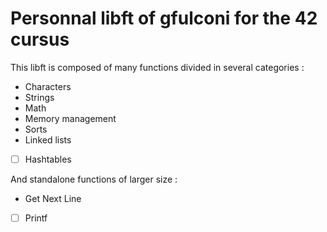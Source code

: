 # **Personnal libft of gfulconi for the 42 cursus**

This libft is composed of many functions divided in several categories :
- Characters
- Strings
- Math
- Memory management
- Sorts
- Linked lists
- [ ] Hashtables

And standalone functions of larger size :
- Get Next Line
- [ ] Printf
